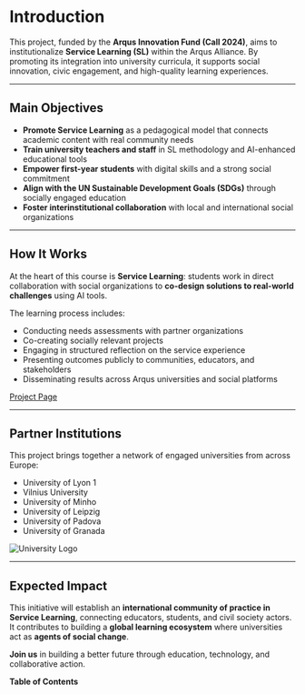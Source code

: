 # Introduction

This project, funded by the **Arqus Innovation Fund (Call 2024)**, aims to institutionalize **Service Learning (SL)** within the Arqus Alliance. By promoting its integration into university curricula, it supports social innovation, civic engagement, and high-quality learning experiences.

---

## Main Objectives

- **Promote Service Learning** as a pedagogical model that connects academic content with real community needs  
- **Train university teachers and staff** in SL methodology and AI-enhanced educational tools  
- **Empower first-year students** with digital skills and a strong social commitment  
- **Align with the UN Sustainable Development Goals (SDGs)** through socially engaged education  
- **Foster interinstitutional collaboration** with local and international social organizations  

---

## How It Works

At the heart of this course is **Service Learning**: students work in direct collaboration with social organizations to **co-design solutions to real-world challenges** using AI tools.

The learning process includes:

- Conducting needs assessments with partner organizations  
- Co-creating socially relevant projects  
- Engaging in structured reflection on the service experience  
- Presenting outcomes publicly to communities, educators, and stakeholders  
- Disseminating results across Arqus universities and social platforms  

[Project Page](https://driving-social-innovation-with-ai-powered-service-learning.webnode.page/)

---
## Partner Institutions

This project brings together a network of engaged universities from across Europe:

- University of Lyon 1  
- Vilnius University  
- University of Minho  
- University of Leipzig  
- University of Padova  
- University of Granada  

![University Logo](logos.png)

---

## Expected Impact

This initiative will establish an **international community of practice in Service Learning**, connecting educators, students, and civil society actors. It contributes to building a **global learning ecosystem** where universities act as **agents of social change**.

**Join us** in building a better future through education, technology, and collaborative action.

**Table of Contents**

```{tableofcontents}
```
